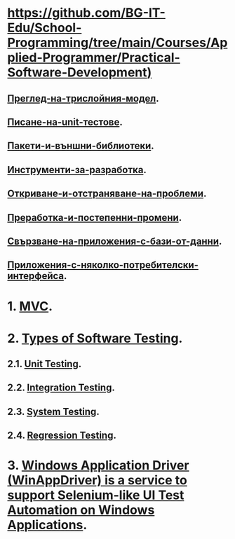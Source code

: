 # [https://github.com/BG-IT-Edu/School-Programming/tree/main/Courses/Applied-Programmer/Practical-Software-Development)](https://github.com/BG-IT-Edu/School-Programming/tree/main/Courses/Applied-Programmer/Practical-Software-Development)  
## [Преглед-на-трислойния-модел](https://github.com/BG-IT-Edu/School-Programming/tree/main/Courses/Applied-Programmer/Practical-Software-Development/1.%D0%9F%D1%80%D0%B5%D0%B3%D0%BB%D0%B5%D0%B4-%D0%BD%D0%B0-%D1%82%D1%80%D0%B8%D1%81%D0%BB%D0%BE%D0%B9%D0%BD%D0%B8%D1%8F-%D0%BC%D0%BE%D0%B4%D0%B5%D0%BB).
## [Писане-на-unit-тестове](https://github.com/BG-IT-Edu/School-Programming/tree/main/Courses/Applied-Programmer/Practical-Software-Development/2.%D0%9F%D0%B8%D1%81%D0%B0%D0%BD%D0%B5-%D0%BD%D0%B0-unit-%D1%82%D0%B5%D1%81%D1%82%D0%BE%D0%B2%D0%B5).
## [Пакети-и-външни-библиотеки](https://github.com/BG-IT-Edu/School-Programming/tree/main/Courses/Applied-Programmer/Practical-Software-Development/6.%D0%9F%D0%B0%D0%BA%D0%B5%D1%82%D0%B8-%D0%B8-%D0%B2%D1%8A%D0%BD%D1%88%D0%BD%D0%B8-%D0%B1%D0%B8%D0%B1%D0%BB%D0%B8%D0%BE%D1%82%D0%B5%D0%BA%D0%B8).
## [Инструменти-за-разработка](https://github.com/BG-IT-Edu/School-Programming/tree/main/Courses/Applied-Programmer/Practical-Software-Development/5.%D0%98%D0%BD%D1%81%D1%82%D1%80%D1%83%D0%BC%D0%B5%D0%BD%D1%82%D0%B8-%D0%B7%D0%B0-%D1%80%D0%B0%D0%B7%D1%80%D0%B0%D0%B1%D0%BE%D1%82%D0%BA%D0%B0).
## [Откриване-и-отстраняване-на-проблеми](https://github.com/BG-IT-Edu/School-Programming/tree/main/Courses/Applied-Programmer/Practical-Software-Development/3.%D0%9E%D1%82%D0%BA%D1%80%D0%B8%D0%B2%D0%B0%D0%BD%D0%B5-%D0%B8-%D0%BE%D1%82%D1%81%D1%82%D1%80%D0%B0%D0%BD%D1%8F%D0%B2%D0%B0%D0%BD%D0%B5-%D0%BD%D0%B0-%D0%BF%D1%80%D0%BE%D0%B1%D0%BB%D0%B5%D0%BC%D0%B8).
## [Преработка-и-постепенни-промени](https://github.com/BG-IT-Edu/School-Programming/tree/main/Courses/Applied-Programmer/Practical-Software-Development/4.%D0%9F%D1%80%D0%B5%D1%80%D0%B0%D0%B1%D0%BE%D1%82%D0%BA%D0%B0-%D0%B8-%D0%BF%D0%BE%D1%81%D1%82%D0%B5%D0%BF%D0%B5%D0%BD%D0%BD%D0%B8-%D0%BF%D1%80%D0%BE%D0%BC%D0%B5%D0%BD%D0%B8).
## [Свързване-на-приложения-с-бази-от-данни](https://github.com/BG-IT-Edu/School-Programming/tree/main/Courses/Applied-Programmer/Practical-Software-Development/7.%D0%A1%D0%B2%D1%8A%D1%80%D0%B7%D0%B2%D0%B0%D0%BD%D0%B5-%D0%BD%D0%B0-%D0%BF%D1%80%D0%B8%D0%BB%D0%BE%D0%B6%D0%B5%D0%BD%D0%B8%D1%8F-%D1%81-%D0%B1%D0%B0%D0%B7%D0%B8-%D0%BE%D1%82-%D0%B4%D0%B0%D0%BD%D0%BD%D0%B8).
## [Приложения-с-няколко-потребителски-интерфейса](https://github.com/BG-IT-Edu/School-Programming/tree/main/Courses/Applied-Programmer/Practical-Software-Development/8.%D0%9F%D1%80%D0%B8%D0%BB%D0%BE%D0%B6%D0%B5%D0%BD%D0%B8%D1%8F-%D1%81-%D0%BD%D1%8F%D0%BA%D0%BE%D0%BB%D0%BA%D0%BE-%D0%BF%D0%BE%D1%82%D1%80%D0%B5%D0%B1%D0%B8%D1%82%D0%B5%D0%BB%D1%81%D0%BA%D0%B8-%D0%B8%D0%BD%D1%82%D0%B5%D1%80%D1%84%D0%B5%D0%B9%D1%81%D0%B0).
# 1. [MVC](https://github.com/vakovsky/11/blob/main/mvc).
# 2. [Types of Software Testing](https://www.geeksforgeeks.org/types-software-testing/).
## 2.1. [Unit Testing](https://www.guru99.com/unit-testing-guide.html).
## 2.2. [Integration Testing](https://www.guru99.com/integration-testing.html).
## 2.3. [System Testing](https://www.guru99.com/system-testing.html).
## 2.4. [Regression Testing](https://www.guru99.com/regression-testing.html).
# 3. [Windows Application Driver (WinAppDriver) is a service to support Selenium-like UI Test Automation on Windows Applications](https://github.com/microsoft/WinAppDriver/tree/master).
